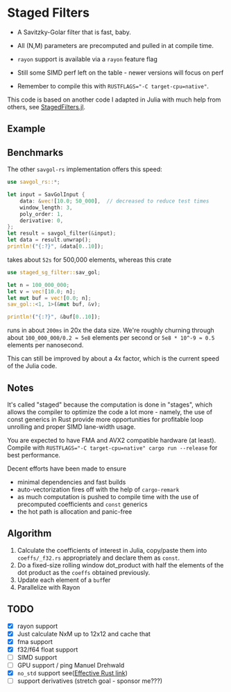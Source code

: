 # Staged Filters

* A Savitzky-Golar filter that is fast, baby.
* All (N,M) parameters are precomputed and pulled in at compile time.
* `rayon` support is available via a `rayon` feature flag
* Still some SIMD perf left on the table - newer versions will focus on perf

* Remember to compile this with `RUSTFLAGS="-C target-cpu=native"`.

This code is based on another code I adapted in Julia with much help from others, see [StagedFilters.jl](https://github.com/miguelraz/StagedFilters.jl).

## Example

## Benchmarks

The other `savgol-rs` implementation offers this speed:

```rust
use savgol_rs::*;

let input = SavGolInput {
    data: &vec![10.0; 50_000],  // decreased to reduce test times
    window_length: 3,
    poly_order: 1,
    derivative: 0,
};
let result = savgol_filter(&input);
let data = result.unwrap();
println!("{:?}", &data[0..10]);
```

takes about `52s` for 500,000 elements, whereas this crate

```rust
use staged_sg_filter::sav_gol;

let n = 100_000_000;
let v = vec![10.0; n];
let mut buf = vec![0.0; n];
sav_gol::<1, 1>(&mut buf, &v);

println!("{:?}", &buf[0..10]);
```

runs in about `200ms` in 20x the data size. We're roughly churning through about `100_000_000/0.2 ≈ 5e8` elements per second or `5e8 * 10^-9 ≈ 0.5` elements per nanosecond.

This can still be improved by about a 4x factor, which is the current speed of the Julia code.

## Notes

It's called "staged" because the computation is done in "stages", which allows the compiler to optimize the code a lot more - namely, the use of const generics in Rust provide more opportunities for profitable loop unrolling and proper SIMD lane-width usage.

You are expected to have FMA and AVX2 compatible hardware (at least). Compile with `RUSTFLAGS="-C target-cpu=native" cargo run --release` for best performance.

Decent efforts have been made to ensure

* minimal dependencies and fast builds
* auto-vectorization fires off with the help of `cargo-remark`
* as much computation is pushed to compile time with the use of precomputed coefficients and `const` generics
* the hot path is allocation and panic-free

## Algorithm

1. Calculate the coefficients of interest in Julia, copy/paste them into `coeffs/_f32.rs` appropriately and declare them as `const`.
2. Do a fixed-size rolling window dot_product with half the elements of the dot product as the `coeffs` obtained previously.
3. Update each element of a `buf`fer
4. Parallelize with Rayon

## TODO

- [X] rayon support
- [X] Just calculate NxM up to 12x12 and cache that
- [X] fma support
- [X] f32/f64 float support
- [ ] SIMD support
- [ ] GPU support / ping Manuel Drehwald
- [X] `no_std` support see([Effective Rust link](https://www.lurklurk.org/effective-rust/no-std.html))
- [ ] support derivatives (stretch goal - sponsor me???)
